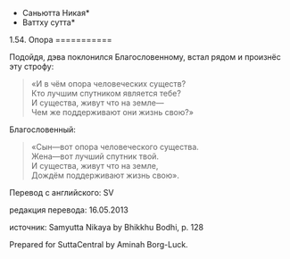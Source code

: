 * Саньютта Никая*
* Ваттху сутта*

1\.54\. Опора
\=\=\=\=\=\=\=\=\=\=\=

Подойдя, дэва поклонился Благословенному, встал рядом и произнёс эту строфу:

> «И в чём опора человеческих существ?  
> Кто лучшим спутником является тебе?  
> И существа, живут что на земле—  
> Чем же поддерживают они жизнь свою?»

Благословенный:

> «Сын—вот опора человеческого существа\.  
> Жена—вот лучший спутник твой\.  
> И существа, живут что на земле,  
> Дождём поддерживают жизнь свою»\.

Перевод с английского: SV

редакция перевода: 16\.05\.2013

источник: Samyutta Nikaya by Bhikkhu Bodhi, p\. 128

Prepared for SuttaCentral by Aminah Borg\-Luck\.